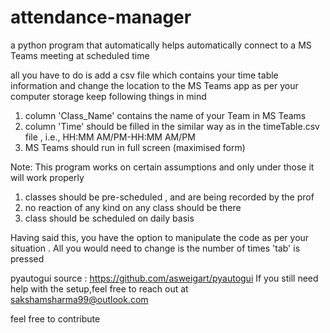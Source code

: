 # attendance-manager
a python program that automatically helps automatically connect to a MS Teams meeting at scheduled time

all you have to do is add a csv file which contains your time table information and change the location to the MS Teams app as per your computer storage
keep following things in mind
1) column 'Class_Name' contains the name of your Team in MS Teams
2) column 'Time' should be filled in the similar way as in the timeTable.csv file , i.e., HH:MM AM/PM-HH:MM AM/PM
3) MS Teams should run in full screen (maximised form)

Note:
This program works on certain assumptions and only under those it will work properly
1) classes should be pre-scheduled , and are being recorded by the prof
2) no reaction of any kind on any class should be there
3) class should be scheduled on daily basis

Having said this, you have the option to manipulate the code as per your situation .
All you would need to change is the number of times 'tab' is pressed

pyautogui source : https://github.com/asweigart/pyautogui
If you still need help with the setup,feel free to reach out at sakshamsharma99@outlook.com

feel free to contribute
